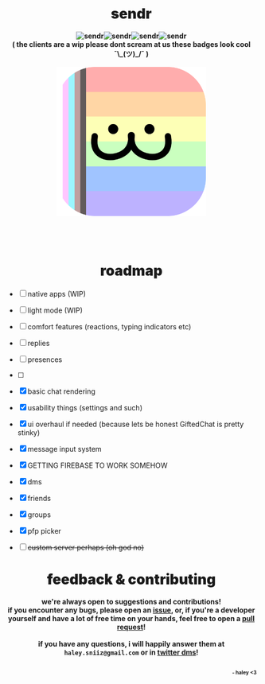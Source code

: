 <!-- ![Android](https://img.shields.io/badge/Android-3DDC84?style=for-the-badge&logo=android&logoColor=white) ![Mac OS](https://img.shields.io/badge/mac%20os-000000?style=for-the-badge&logo=macos&logoColor=F0F0F0) ![Windows](https://img.shields.io/badge/Windows-0078D6?style=for-the-badge&logo=windows&logoColor=white) ![Linux](https://img.shields.io/badge/Linux-FCC624?style=for-the-badge&logo=linux&logoColor=black) -->

<h1 align="center" style="font-weight: 900;">
sendr
</h1>

<p align="center" style="font-weight: bold;">
<img src="https://img.shields.io/badge/Android-3DDC84?style=for-the-badge&logo=android&logoColor=white" alt="sendr" width="120" height="30"/><img src="https://img.shields.io/badge/mac%20os-000000?style=for-the-badge&logo=macos&logoColor=F0F0F0" alt="sendr" width="120" height="30"/><img src="https://img.shields.io/badge/Windows-0078D6?style=for-the-badge&logo=windows&logoColor=white" alt="sendr" width="120" height="30"/><img src="https://img.shields.io/badge/Linux-FCC624?style=for-the-badge&logo=linux&logoColor=black" alt="sendr" width="120" height="30"/><br/>( the clients are a wip please dont scream at us these badges look cool ¯\_(ツ)_/¯ )<br/><br/><img src="https://github.com/sniiz/sendr/blob/master/assets/pride-favicon.png?raw=true" width="300" alt="sendr logo"/></br><br/>
<!-- a minimalistic open source messenger -->
</p>

<h1 align="center" style="font-weight: 900;"><br/>roadmap</h1>

- [ ] native apps (WIP)
- [ ] light mode (WIP)

- [ ] comfort features (reactions, typing indicators etc)
- [ ] replies
- [ ] presences
- [ ]

- [x] basic chat rendering
- [x] usability things (settings and such)
- [x] ui overhaul if needed (because lets be honest GiftedChat is pretty stinky)
- [x] message input system
- [x] GETTING FIREBASE TO WORK SOMEHOW
- [x] dms
- [x] friends
- [x] groups
- [x] pfp picker

- [ ] ~~custom server perhaps (oh god no)~~

<h1 align="center" style="font-weight: 900;">
feedback & contributing
</h1>

<p align="center" style="font-weight: bold;">
we're always open to suggestions and contributions!</br>if you encounter any bugs, please open an <a href="https://github.com/sniiz/sendr/issues/new">issue</a>, or, if you're a developer yourself and have a lot of free time on your hands, feel free to open a <a href="https://github.com/sniiz/sendr/pulls">pull request</a>!<br/><br/>if you have any questions, i will happily answer them at <code>haley.sniiz@gmail.com</code> or in <a href="https://twitter.com/_sniiz_">twitter dms</a>!
</p>

<p align="right" style="font-weight: bold; font-size: 10px;">
<br/>- haley <3
</p>
